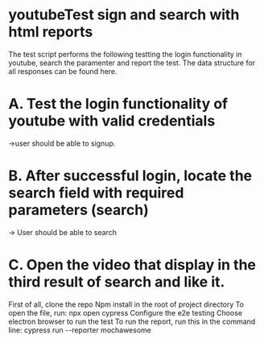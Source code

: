 # youtubeTest sign and search with html reports


The test script performs the following testting the login functionality in youtube, search the paramenter and report the test. The data structure for all responses can be found here.

# A. Test the login functionality of youtube with valid credentials
->user should be able to signup.

# B. After successful login, locate the search field with required parameters (search)
-> User should be able to search


# C. Open the video that display in the third result of search and like it.

First of all, clone the repo
Npm install in the root of project directory
To open the file, run: npx open cypress
Configure the e2e testing
Choose electron browser to run the test
To run the report, run this in the command line: cypress run --reporter mochawesome
